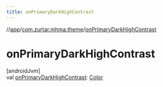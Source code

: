 ```yaml
---
title: onPrimaryDarkHighContrast
---
```

//[app](../../index.html)/[com.zurtar.mhma.theme](index.html)/[onPrimaryDarkHighContrast](on-primary-dark-high-contrast.html)



# onPrimaryDarkHighContrast



[androidJvm]\
val [onPrimaryDarkHighContrast](on-primary-dark-high-contrast.html): [Color](https://developer.android.com/reference/kotlin/androidx/compose/ui/graphics/Color.html)



